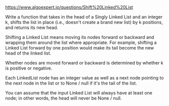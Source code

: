 https://www.algoexpert.io/questions/Shift%20Linked%20List

Write a function that takes in the head of
a Singly Linked List and an integer k,
shifts the list in place
(i.e., doesn't create a brand new list)
by k positions, and returns its new head.

Shifting a Linked List means moving
its nodes forward or backward and
wrapping them around the list where
appropriate. For example, shifting a Linked
List forward by one position would make its
tail become the new head of the linked list.

Whether nodes are moved forward or backward
is determined by whether k is positive or negative.

Each LinkedList node has an integer value
as well as a next node pointing to the next
node in the list or to None / null if it's
the tail of the list.

You can assume that the input Linked List
will always have at least one node; in other
words, the head will never be None / null.